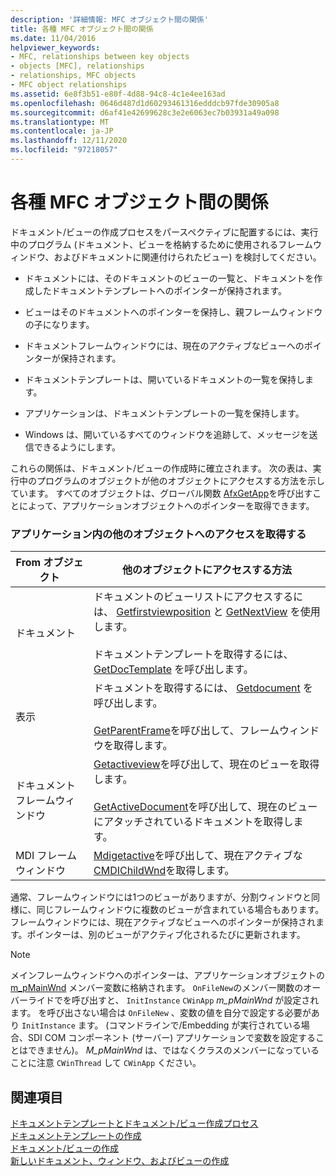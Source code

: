 ```yaml
---
description: '詳細情報: MFC オブジェクト間の関係'
title: 各種 MFC オブジェクト間の関係
ms.date: 11/04/2016
helpviewer_keywords:
- MFC, relationships between key objects
- objects [MFC], relationships
- relationships, MFC objects
- MFC object relationships
ms.assetid: 6e8f3b51-e80f-4d88-94c8-4c1e4ee163ad
ms.openlocfilehash: 0646d487d1d60293461316edddcb97fde30905a8
ms.sourcegitcommit: d6af41e42699628c3e2e6063ec7b03931a49a098
ms.translationtype: MT
ms.contentlocale: ja-JP
ms.lasthandoff: 12/11/2020
ms.locfileid: "97218057"
---
```

# <a name="relationships-among-mfc-objects"></a>各種 MFC オブジェクト間の関係

ドキュメント/ビューの作成プロセスをパースペクティブに配置するには、実行中のプログラム (ドキュメント、ビューを格納するために使用されるフレームウィンドウ、およびドキュメントに関連付けられたビュー) を検討してください。

- ドキュメントには、そのドキュメントのビューの一覧と、ドキュメントを作成したドキュメントテンプレートへのポインターが保持されます。

- ビューはそのドキュメントへのポインターを保持し、親フレームウィンドウの子になります。

- ドキュメントフレームウィンドウには、現在のアクティブなビューへのポインターが保持されます。

- ドキュメントテンプレートは、開いているドキュメントの一覧を保持します。

- アプリケーションは、ドキュメントテンプレートの一覧を保持します。

- Windows は、開いているすべてのウィンドウを追跡して、メッセージを送信できるようにします。

これらの関係は、ドキュメント/ビューの作成時に確立されます。 次の表は、実行中のプログラムのオブジェクトが他のオブジェクトにアクセスする方法を示しています。 すべてのオブジェクトは、グローバル関数 [AfxGetApp](../mfc/reference/application-information-and-management.md#afxgetapp)を呼び出すことによって、アプリケーションオブジェクトへのポインターを取得できます。

### <a name="gaining-access-to-other-objects-in-your-application"></a>アプリケーション内の他のオブジェクトへのアクセスを取得する

|From オブジェクト|他のオブジェクトにアクセスする方法|
|-----------------|---------------------------------|
|ドキュメント|ドキュメントのビューリストにアクセスするには、 [Getfirstviewposition](../mfc/reference/cdocument-class.md#getfirstviewposition) と [GetNextView](../mfc/reference/cdocument-class.md#getnextview) を使用します。<br /><br /> ドキュメントテンプレートを取得するには、 [GetDocTemplate](../mfc/reference/cdocument-class.md#getdoctemplate) を呼び出します。|
|表示|ドキュメントを取得するには、 [Getdocument](../mfc/reference/cview-class.md#getdocument) を呼び出します。<br /><br /> [GetParentFrame](../mfc/reference/cwnd-class.md#getparentframe)を呼び出して、フレームウィンドウを取得します。|
|ドキュメントフレームウィンドウ|[Getactiveview](../mfc/reference/cframewnd-class.md#getactiveview)を呼び出して、現在のビューを取得します。<br /><br /> [GetActiveDocument](../mfc/reference/cframewnd-class.md#getactivedocument)を呼び出して、現在のビューにアタッチされているドキュメントを取得します。|
|MDI フレームウィンドウ|[Mdigetactive](../mfc/reference/cmdiframewnd-class.md#mdigetactive)を呼び出して、現在アクティブな[CMDIChildWnd](../mfc/reference/cmdichildwnd-class.md)を取得します。|

通常、フレームウィンドウには1つのビューがありますが、分割ウィンドウと同様に、同じフレームウィンドウに複数のビューが含まれている場合もあります。 フレームウィンドウには、現在アクティブなビューへのポインターが保持されます。ポインターは、別のビューがアクティブ化されるたびに更新されます。

> [!NOTE]
> メインフレームウィンドウへのポインターは、アプリケーションオブジェクトの [m_pMainWnd](../mfc/reference/cwinthread-class.md#m_pmainwnd) メンバー変数に格納されます。 `OnFileNew`のメンバー関数のオーバーライドでを呼び出すと、 `InitInstance` `CWinApp` *m_pMainWnd* が設定されます。 を呼び出さない場合は `OnFileNew` 、変数の値を自分で設定する必要があり `InitInstance` ます。 (コマンドラインで/Embedding が実行されている場合、SDI COM コンポーネント (サーバー) アプリケーションで変数を設定することはできません)。 *M_pMainWnd* は、ではなくクラスのメンバーになっていることに注意 `CWinThread` して `CWinApp` ください。

## <a name="see-also"></a>関連項目

[ドキュメントテンプレートとドキュメント/ビュー作成プロセス](../mfc/document-templates-and-the-document-view-creation-process.md)<br/>
[ドキュメントテンプレートの作成](../mfc/document-template-creation.md)<br/>
[ドキュメント/ビューの作成](../mfc/document-view-creation.md)<br/>
[新しいドキュメント、ウィンドウ、およびビューの作成](../mfc/creating-new-documents-windows-and-views.md)
